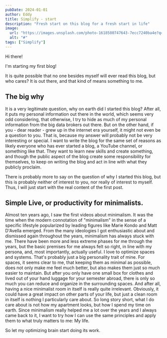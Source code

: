 ```yaml
---
pubDate: 2024-01-01
author: Eddy
title: Simplify - start
description: "Fresh start on this blog for a fresh start in life"
image:
  url: "https://images.unsplash.com/photo-1618580747643-7ecc7240ba4e?q=80&w=2787&auto=format&fit=crop&ixlib=rb-4.0.3&ixid=M3wxMjA3fDB8MHxwaG90by1wYWdlfHx8fGVufDB8fHx8fA%3D%3D"
  alt: "#"
tags: ["Simplify"]
---
```


Hi there!

I'm starting my first blog!

It is quite possible that no one besides myself will ever read this blog, but who cares? It is out there, and that kind of means something to me. 

## The big why

It is a very legitimate question, why on earth did I started this blog? After all, it puts my personal information out there in the world, which seems very odd considering, that otherwise, I try to hide as much of my personal information from the big data brokers out there. But on the other hand, if you - dear reader - grew up in the internet era yourself, it might not even be a question to you. That is, because my answer will probably not be very interesting or special. I want to write the blog for the same set of reasons as likely everyone who has ever started a blog, a YouTube channel, or something like that. They want to learn new skills and create something, and though the public aspect of the blog create some responsibility for themselves, to keep on writing the blog and act in line with what they publicly proclaim. 

There  is probably more to say on the question of why I started this blog, but this is probably neither of interest to you, nor really of interest to myself. Thus, I will just start with the real content of the first post. 

## Simple Live, or productivity for minimalists. 

Almost ten years ago, I saw the first videos about minimalism. It was the time when the modern connotation of "minimalism" in the sense of a specific lifestyle popularized by leading figures like Marie Kondo and Matt D'Avella emerged. 
From the many ideologies I got enthusiastic about and dismissed again throughout the years, minimalism has always stuck with me. There have been more and less extreme phases for me through the years, but the basic premises for me always felt so right, in line with my persona, and, most importantly, actually useful. 
I love to optimize spaces and systems. That's probably just a big personality trait of mine. For spaces, it seems clear to me, that keeping them as minimal as possible, does not only make me feel much better, but also makes them just so much easier to maintain. But after you only have one small box for clothes and lived out of your hand luggage for your semester abroad, there is only so much you can reduce and organize in the surrounding spaces. And after all, having a nice minimalist room in itself is really quite irrelevant. Obviously, it could have a great impact on other parts of your life, but just a clean room in itself is nothing I particularly care about. So long story short, what I do care about is not how my apartment looks, but how I spend my time on earth. Since minimalism really helped me a lot over the years and I always came back to it, I want to try how I can use the same principles and apply them to what truly matters to me: My life. 

So let my optimizing brain start doing its work.
